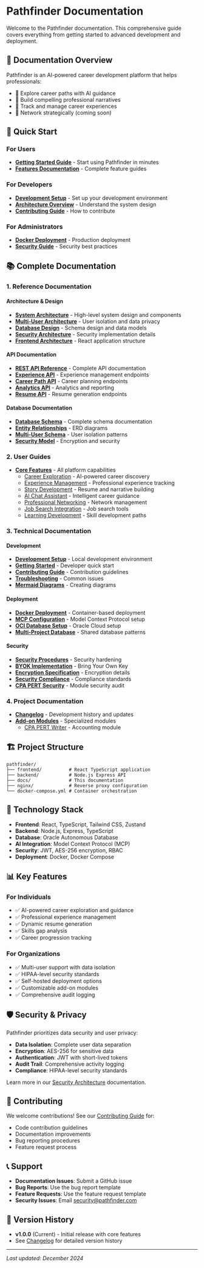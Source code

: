 # Pathfinder Documentation

Welcome to the Pathfinder documentation. This comprehensive guide covers everything from getting started to advanced development and deployment.

## 📖 Documentation Overview

Pathfinder is an AI-powered career development platform that helps professionals:
- 🧭 Explore career paths with AI guidance
- 📝 Build compelling professional narratives
- 🎯 Track and manage career experiences
- 🤝 Network strategically (coming soon)

## 🚀 Quick Start

### For Users
- [**Getting Started Guide**](./user-guides/getting-started/) - Start using Pathfinder in minutes
- [**Features Documentation**](./user-guides/features/) - Complete feature guides

### For Developers
- [**Development Setup**](./technical/development/development-setup.md) - Set up your development environment
- [**Architecture Overview**](./reference/architecture/system-overview.md) - Understand the system design
- [**Contributing Guide**](./technical/development/contributing-guide.md) - How to contribute

### For Administrators
- [**Docker Deployment**](./technical/deployment/docker-deployment.md) - Production deployment
- [**Security Guide**](./technical/security/security-procedures.md) - Security best practices

## 📚 Complete Documentation

### 1. Reference Documentation
#### Architecture & Design
- [**System Architecture**](./reference/architecture/system-overview.md) - High-level system design and components
- [**Multi-User Architecture**](./reference/architecture/multi-user-architecture.md) - User isolation and data privacy
- [**Database Design**](./reference/architecture/database-design.md) - Schema design and data models
- [**Security Architecture**](./reference/architecture/security-architecture.md) - Security implementation details
- [**Frontend Architecture**](./reference/architecture/frontend-architecture.md) - React application structure

#### API Documentation
- [**REST API Reference**](./reference/api/rest-api.md) - Complete API documentation
- [**Experience API**](./reference/api/experience-endpoints.md) - Experience management endpoints
- [**Career Path API**](./reference/api/career-path-endpoints.md) - Career planning endpoints
- [**Analytics API**](./reference/api/analytics-endpoints.md) - Analytics and reporting
- [**Resume API**](./reference/api/resume-endpoints.md) - Resume generation endpoints

#### Database Documentation
- [**Database Schema**](./reference/database/) - Complete schema documentation
- [**Entity Relationships**](./reference/database/diagrams/) - ERD diagrams
- [**Multi-User Schema**](./reference/database/multi-user-architecture.md) - User isolation patterns
- [**Security Model**](./reference/database/security-encryption-model.md) - Encryption and security

### 2. User Guides
- [**Core Features**](./user-guides/features/README.md) - All platform capabilities
  - [Career Exploration](./user-guides/features/career-exploration.md) - AI-powered career discovery
  - [Experience Management](./user-guides/features/experience-management.md) - Professional experience tracking
  - [Story Development](./user-guides/features/story-development.md) - Resume and narrative building
  - [AI Chat Assistant](./user-guides/features/ai-chat-assistant.md) - Intelligent career guidance
  - [Professional Networking](./user-guides/features/professional-networking.md) - Network management
  - [Job Search Integration](./user-guides/features/job-search-integration.md) - Job search tools
  - [Learning Development](./user-guides/features/learning-development.md) - Skill development paths

### 3. Technical Documentation
#### Development
- [**Development Setup**](./technical/development/development-setup.md) - Local development environment
- [**Getting Started**](./technical/development/getting-started.md) - Developer quick start
- [**Contributing Guide**](./technical/development/contributing-guide.md) - Contribution guidelines
- [**Troubleshooting**](./technical/development/troubleshooting.md) - Common issues
- [**Mermaid Diagrams**](./technical/development/mermaid-diagrams.md) - Creating diagrams

#### Deployment
- [**Docker Deployment**](./technical/deployment/docker-deployment.md) - Container-based deployment
- [**MCP Configuration**](./technical/deployment/mcp-configuration.md) - Model Context Protocol setup
- [**OCI Database Setup**](./technical/deployment/oci-provisioning-guide.md) - Oracle Cloud setup
- [**Multi-Project Database**](./technical/deployment/multi-project-database-guide.md) - Shared database patterns

#### Security
- [**Security Procedures**](./technical/security/security-procedures.md) - Security hardening
- [**BYOK Implementation**](./technical/security/byok-implementation.md) - Bring Your Own Key
- [**Encryption Specification**](./technical/security/encryption-specification.md) - Encryption details
- [**Security Compliance**](./technical/security/security-compliance.md) - Compliance standards
- [**CPA PERT Security**](./technical/security/cpa-pert-security-audit.md) - Module security audit

### 4. Project Documentation
- [**Changelog**](./project/changelog/) - Development history and updates
- [**Add-on Modules**](./project/addons/) - Specialized modules
  - [CPA PERT Writer](./project/addons/cpa-pert-writer/README.md) - Accounting module

## 🏗️ Project Structure

```
pathfinder/
├── frontend/          # React TypeScript application
├── backend/           # Node.js Express API
├── docs/              # This documentation
├── nginx/             # Reverse proxy configuration
└── docker-compose.yml # Container orchestration
```

## 🔧 Technology Stack

- **Frontend**: React, TypeScript, Tailwind CSS, Zustand
- **Backend**: Node.js, Express, TypeScript
- **Database**: Oracle Autonomous Database
- **AI Integration**: Model Context Protocol (MCP)
- **Security**: JWT, AES-256 encryption, RBAC
- **Deployment**: Docker, Docker Compose

## 📊 Key Features

### For Individuals
- ✅ AI-powered career exploration and guidance
- ✅ Professional experience management
- ✅ Dynamic resume generation
- ✅ Skills gap analysis
- ✅ Career progression tracking

### For Organizations
- ✅ Multi-user support with data isolation
- ✅ HIPAA-level security standards
- ✅ Self-hosted deployment options
- ✅ Customizable add-on modules
- ✅ Comprehensive audit logging

## 🛡️ Security & Privacy

Pathfinder prioritizes data security and user privacy:
- **Data Isolation**: Complete user data separation
- **Encryption**: AES-256 for sensitive data
- **Authentication**: JWT with short-lived tokens
- **Audit Trail**: Comprehensive activity logging
- **Compliance**: HIPAA-level security standards

Learn more in our [Security Architecture](./reference/architecture/security-architecture.md) documentation.

## 🤝 Contributing

We welcome contributions! See our [Contributing Guide](./technical/development/contributing-guide.md) for:
- Code contribution guidelines
- Documentation improvements
- Bug reporting procedures
- Feature request process

## 📞 Support

- **Documentation Issues**: Submit a GitHub issue
- **Bug Reports**: Use the bug report template
- **Feature Requests**: Use the feature request template
- **Security Issues**: Email security@pathfinder.com

## 🔄 Version History

- **v1.0.0** (Current) - Initial release with core features
- See [Changelog](./project/changelog/) for detailed version history

---

*Last updated: December 2024*